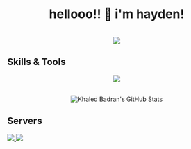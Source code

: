 <h1 align="center">hellooo!! 👋 i'm hayden!</h1>
<p align="center">
  <br>
  <img src="https://lanyard.cnrad.dev/api/478383244186746880">
</p>

## Skills & Tools
<p align="center">
    <img src="https://skillicons.dev/icons?i=discord,bots,github,js,lua,ps,&theme=dark">
    <br>
    <br>
</p>

<!-- Begin Stats Cards -->
<!-- Resources:  -->
<!-- Github & Languages Stats: https://github.com/anuraghazra/github-readme-stats --> 
<!-- Streak Stats: https://github.com/denvercoder1/github-readme-streak-stats -->
<!-- Change the value after ?username= to your GitHub username. -->
<div class="stats" align="center">

![Khaled Badran's GitHub Stats](https://github-readme-stats.vercel.app/api?username=envisiondev&hide=stars&count_private=true&show_icons=true&theme=algolia&border_radius=20)

</div>

## Servers
<div>
  <a href="https://discord.gg/uqt8Czpcqy">
     <img src="https://discord.com/api/guilds/1154636749314732063/widget.png?style=banner4" />
  </a>
 <a href="https://discord.gg/RTxpRDgraU">
     <img src="https://discord.com/api/guilds/1057848985131417630/widget.png?style=banner4" />
  </a>
</div>
